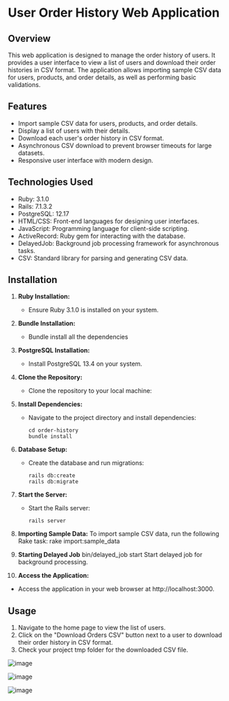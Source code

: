 # User Order History Web Application

## Overview

This web application is designed to manage the order history of users. It provides a user interface to view a list of users and download their order histories in CSV format. The application allows importing sample CSV data for users, products, and order details, as well as performing basic validations.

## Features

- Import sample CSV data for users, products, and order details.
- Display a list of users with their details.
- Download each user's order history in CSV format.
- Asynchronous CSV download to prevent browser timeouts for large datasets.
- Responsive user interface with modern design.

## Technologies Used

- Ruby: 3.1.0
- Rails: 7.1.3.2
- PostgreSQL: 12.17
- HTML/CSS: Front-end languages for designing user interfaces.
- JavaScript: Programming language for client-side scripting.
- ActiveRecord: Ruby gem for interacting with the database.
- DelayedJob: Background job processing framework for asynchronous tasks.
- CSV: Standard library for parsing and generating CSV data.

## Installation

1. **Ruby Installation:**
   - Ensure Ruby 3.1.0 is installed on your system. 

2. **Bundle Installation:**
   - Bundle install all the dependencies

3. **PostgreSQL Installation:**
   - Install PostgreSQL 13.4 on your system. 

4. **Clone the Repository:**
   - Clone the repository to your local machine:

5. **Install Dependencies:**
   - Navigate to the project directory and install dependencies:
     ```
     cd order-history
     bundle install
     ```

6. **Database Setup:**
   - Create the database and run migrations:
     ```
     rails db:create
     rails db:migrate
     ```

7. **Start the Server:**
   - Start the Rails server:
     ```
     rails server
     
     ```

8. **Importing Sample Data:**
    To import sample CSV data, run the following Rake task:
    rake import:sample_data

9.  **Starting Delayed Job**
     bin/delayed_job start
    Start delayed job for background processing.

10. **Access the Application:**
   - Access the application in your web browser at http://localhost:3000.

## Usage

1. Navigate to the home page to view the list of users.
2. Click on the "Download Orders CSV" button next to a user to download their order history in CSV format.
3. Check your project tmp folder for the downloaded CSV file.




![image](https://github.com/NandhiniRaj04/Order-history/assets/39384668/1f3819cb-b7f0-416f-bd89-9bc31047d73e)

![image](https://github.com/NandhiniRaj04/Order-history/assets/39384668/ac560adf-1476-4ce5-8906-a62c93c60862)

![image](https://github.com/NandhiniRaj04/Order-history/assets/39384668/9442a53c-548c-4763-be27-2361fdb5f526)


